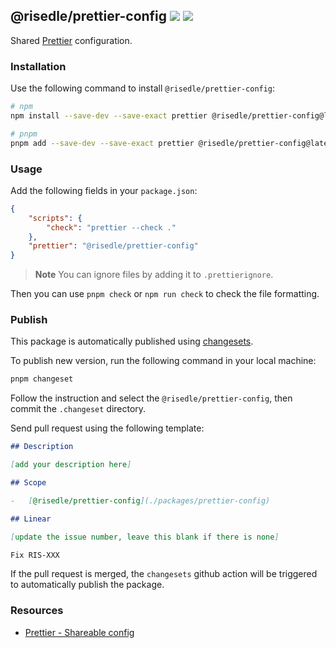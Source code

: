 <h2>
    <span>@risedle/prettier-config</span>
    <span><a href="https://www.npmjs.com/package/@risedle/prettier-config"><img src="https://badgen.net/npm/v/@risedle/prettier-config?color=black&labelColor=black"></a></span>
    <span><a href="https://www.npmjs.com/package/@risedle/prettier-config"><img src="https://badgen.net/badge/icon/Made%20By%20Risedle%20Labs?label&color=black&labelColor=black"></a></span>
</h2>

Shared [Prettier](https://prettier.io) configuration.

### Installation

Use the following command to install `@risedle/prettier-config`:

```sh
# npm
npm install --save-dev --save-exact prettier @risedle/prettier-config@latest

# pnpm
pnpm add --save-dev --save-exact prettier @risedle/prettier-config@latest
```

### Usage

Add the following fields in your `package.json`:

```json
{
    "scripts": {
        "check": "prettier --check ."
    },
    "prettier": "@risedle/prettier-config"
}
```

> **Note** You can ignore files by adding it to `.prettierignore`.

Then you can use `pnpm check` or `npm run check` to check the file formatting.

### Publish

This package is automatically published using
[changesets](https://github.com/changesets/changesets).

To publish new version, run the following command in your local machine:

```sh
pnpm changeset
```

Follow the instruction and select the `@risedle/prettier-config`, then commit
the `.changeset` directory.

Send pull request using the following template:

```markdown
## Description

[add your description here]

## Scope

-   [@risedle/prettier-config](./packages/prettier-config)

## Linear

[update the issue number, leave this blank if there is none]

Fix RIS-XXX
```

If the pull request is merged, the `changesets` github action will be triggered
to automatically publish the package.

### Resources

-   [Prettier - Shareable config](https://prettier.io/docs/en/configuration.html)

